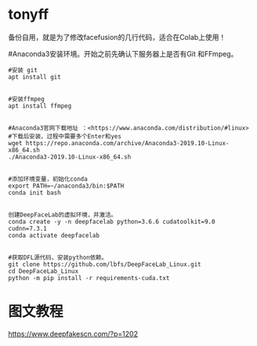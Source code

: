 # tonyff
备份自用，就是为了修改facefusion的几行代码，适合在Colab上使用！ 


#Anaconda3安装环境。开始之前先确认下服务器上是否有Git 和FFmpeg。

```shell
#安装 git
apt install git


#安装ffmpeg
apt install ffmpeg
```



```shell

#Anaconda3官网下载地址 ：<https://www.anaconda.com/distribution/#linux>  
#下载后安装，过程中需要多个Enter和yes
wget https://repo.anaconda.com/archive/Anaconda3-2019.10-Linux-x86_64.sh
./Anaconda3-2019.10-Linux-x86_64.sh
```

```shell

#添加环境变量，初始化conda
export PATH=~/anaconda3/bin:$PATH
conda init bash
```

```shell

创建DeepFaceLab的虚拟环境，并激活。
conda create -y -n deepfacelab python=3.6.6 cudatoolkit=9.0 cudnn=7.3.1
conda activate deepfacelab
```

```shell

#获取DFL源代码，安装python依赖。
git clone https://github.com/lbfs/DeepFaceLab_Linux.git
cd DeepFaceLab_Linux
python -m pip install -r requirements-cuda.txt
```

# 图文教程
https://www.deepfakescn.com/?p=1202
